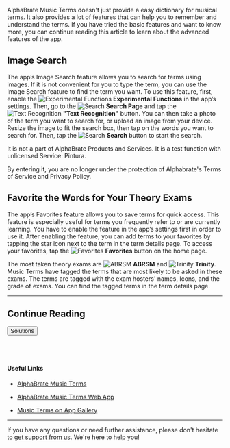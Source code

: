 AlphaBrate Music Terms doesn't just provide a easy dictionary for musical terms. It also provides a lot of features that can help you to remember and understand the terms. If you have tried the basic features and want to know more, you can continue reading this article to learn about the advanced features of the app.

## Image Search

The app’s Image Search feature allows you to search for terms using images. If it is not convenient for you to type the term, you can use the Image Search feature to find the term you want. To use this feature, first, enable the <span class="nowrap">![Experimental Functions](assets/mst_exp.svg?size=text&bg=transparent&float-vert=center&invert=true) **Experimental Functions**</span> in the app’s settings. Then, go to the <span class="nowrap">![Search](assets/mst_search.svg?size=text&bg=transparent&float-vert=center&invert=true) **Search Page**</span> and tap the <span class="nowrap">![Text Recognition](assets/mst_blur.svg?size=text&bg=transparent&float-vert=center&invert=true) **"Text Recognition"**</span> button. You can then take a photo of the term you want to search for, or upload an image from your device. Resize the image to fit the search box, then tap on the words you want to search for. Then, tap the <span class="nowrap">![Search](assets/mst_search.svg?size=text&bg=transparent&float-vert=center&invert=true) **Search**</span> button to start the search.

<font class="color-lighter-gray">
It is not a part of AlphaBrate Products and Services. It is a test function with unlicensed Service: Pintura.

By entering it, you are no longer under the protection of Alphabrate's <span class="nowrap">Terms of Service</span> and <span class="nowrap">Privacy Policy.</span>
</font>

## Favorite the Words for Your Theory Exams

The app’s Favorites feature allows you to save terms for quick access. This feature is especially useful for terms you frequently refer to or are currently learning. You have to enable the feature in the app’s settings first in order to use it. After enabling the feature, you can add terms to your favorites by tapping the star icon next to the term in the term details page. To access your favorites, tap the <span class="nowrap">![Favorites](assets/mst_star.svg?size=text&bg=transparent&float-vert=center&invert=true) **Favorites**</span> button on the home page.

The most taken theory exams are <span class="nowrap">![ABRSM](https://musicterms.github.io/assets/images/abrsm.svg?size=text&bg=transparent&float-vert=center) **ABRSM**</span> and <span class="nowrap">
![Trinity](https://musicterms.github.io/assets/images/trinity.svg?size=text&bg=transparent&float-vert=center) **Trinity**</span>. Music Terms have tagged the terms that are most likely to be asked in these exams. The terms are tagged with the exam hosters' names, Icons, and the grade of exams. You can find the tagged terms in the term details page.

<hr>

<h2 class="center">Continue Reading</h2>

<a href="?article=solutions" class="center no-margin"><button>Solutions</button></a>

<br>

<div class="space-break dots" data-height="4"></div>
<br>

#### Useful Links

- [AlphaBrate Music Terms](https://musicterms.github.io?redirect=no-redirect)

- [AlphaBrate Music Terms Web App](https://musicterms.github.io/app)

- [Music Terms on App Gallery](https://alphabrate.github.io/apps/app/music-terms)

<hr>

If you have any questions or need further assistance, please don't hesitate to [get support from us](https://alphabrate.github.io/about/support). We're here to help you!
